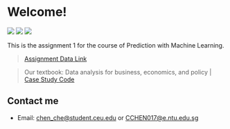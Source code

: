# Welcome!
![](https://img.shields.io/badge/Process-100%25-green) 
![](https://img.shields.io/badge/Language-Python-9cf.svg) 
![](https://img.shields.io/badge/Email-chen__che@student.ceu.edu-lightgrey.svg?style=social&logo=github)

This is the assignment 1 for the course of Prediction with Machine Learning.
> [Assignment Data Link](https://osf.io/g8p9j/ "Assignment Data Link")

> Our textbook: Data analysis for business, economics, and policy | 
> [Case Study Code](https://osf.io/g8p9j/ "Case Study Code")

## Contact me
- Email: chen_che@student.ceu.edu or CCHEN017@e.ntu.edu.sg
